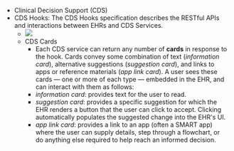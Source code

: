 - Clinical Decision Support (CDS)
- CDS Hooks: The CDS Hooks specification describes the RESTful APIs and interactions between EHRs and CDS Services.
	- ![](https://cds-hooks.hl7.org/ballots/2018May/images/overview.png)
	- CDS Cards
		- Each CDS service can return any number of **cards** in response to the hook. Cards convey some combination of text (*information card*), alternative suggestions (*suggestion card*), and links to apps or reference materials (*app link card*). A user sees these cards — one or more of each type — embedded in the EHR, and can interact with them as follows:
		- *information card*: provides text for the user to read.
		- *suggestion card*: provides a specific suggestion for which the EHR renders a button that the user can click to accept. Clicking automatically populates the suggested change into the EHR's UI.
		- *app link card*: provides a link to an app (often a SMART app) where the user can supply details, step through a flowchart, or do anything else required to help reach an informed decision.
